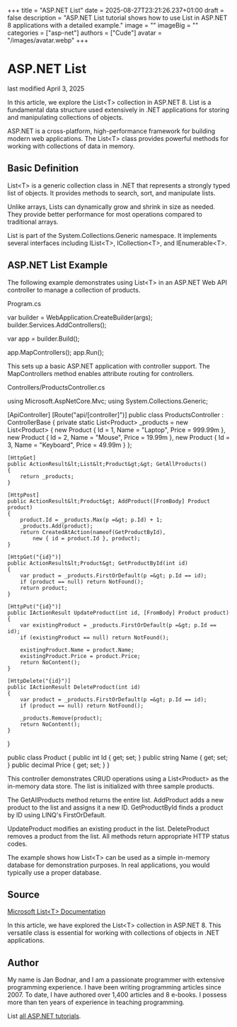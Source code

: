 +++
title = "ASP.NET List"
date = 2025-08-27T23:21:26.237+01:00
draft = false
description = "ASP.NET List tutorial shows how to use
List in ASP.NET 8 applications with a detailed example."
image = ""
imageBig = ""
categories = ["asp-net"]
authors = ["Cude"]
avatar = "/images/avatar.webp"
+++

# ASP.NET List

last modified April 3, 2025

In this article, we explore the List&lt;T&gt; collection in ASP.NET 8. List is
a fundamental data structure used extensively in .NET applications for storing
and manipulating collections of objects.

ASP.NET is a cross-platform, high-performance framework for building modern web
applications. The List&lt;T&gt; class provides powerful methods for working with
collections of data in memory.

## Basic Definition

List&lt;T&gt; is a generic collection class in .NET that represents a strongly
typed list of objects. It provides methods to search, sort, and manipulate lists.

Unlike arrays, Lists can dynamically grow and shrink in size as needed. They
provide better performance for most operations compared to traditional arrays.

List is part of the System.Collections.Generic namespace. It implements several
interfaces including IList&lt;T&gt;, ICollection&lt;T&gt;, and IEnumerable&lt;T&gt;.

## ASP.NET List Example

The following example demonstrates using List&lt;T&gt; in an ASP.NET Web API
controller to manage a collection of products.

Program.cs
  

var builder = WebApplication.CreateBuilder(args);
builder.Services.AddControllers();

var app = builder.Build();

app.MapControllers();
app.Run();

This sets up a basic ASP.NET application with controller support. The
MapControllers method enables attribute routing for controllers.

Controllers/ProductsController.cs
  

using Microsoft.AspNetCore.Mvc;
using System.Collections.Generic;

[ApiController]
[Route("api/[controller]")]
public class ProductsController : ControllerBase
{
    private static List&lt;Product&gt; _products = new List&lt;Product&gt;
    {
        new Product { Id = 1, Name = "Laptop", Price = 999.99m },
        new Product { Id = 2, Name = "Mouse", Price = 19.99m },
        new Product { Id = 3, Name = "Keyboard", Price = 49.99m }
    };

    [HttpGet]
    public ActionResult&lt;List&lt;Product&gt;&gt; GetAllProducts()
    {
        return _products;
    }

    [HttpPost]
    public ActionResult&lt;Product&gt; AddProduct([FromBody] Product product)
    {
        product.Id = _products.Max(p =&gt; p.Id) + 1;
        _products.Add(product);
        return CreatedAtAction(nameof(GetProductById), 
            new { id = product.Id }, product);
    }

    [HttpGet("{id}")]
    public ActionResult&lt;Product&gt; GetProductById(int id)
    {
        var product = _products.FirstOrDefault(p =&gt; p.Id == id);
        if (product == null) return NotFound();
        return product;
    }

    [HttpPut("{id}")]
    public IActionResult UpdateProduct(int id, [FromBody] Product product)
    {
        var existingProduct = _products.FirstOrDefault(p =&gt; p.Id == id);
        if (existingProduct == null) return NotFound();

        existingProduct.Name = product.Name;
        existingProduct.Price = product.Price;
        return NoContent();
    }

    [HttpDelete("{id}")]
    public IActionResult DeleteProduct(int id)
    {
        var product = _products.FirstOrDefault(p =&gt; p.Id == id);
        if (product == null) return NotFound();

        _products.Remove(product);
        return NoContent();
    }
}

public class Product
{
    public int Id { get; set; }
    public string Name { get; set; }
    public decimal Price { get; set; }
}

This controller demonstrates CRUD operations using a List&lt;Product&gt; as the
in-memory data store. The list is initialized with three sample products.

The GetAllProducts method returns the entire list. AddProduct
adds a new product to the list and assigns it a new ID. GetProductById
finds a product by ID using LINQ's FirstOrDefault.

UpdateProduct modifies an existing product in the list.
DeleteProduct removes a product from the list. All methods return
appropriate HTTP status codes.

The example shows how List&lt;T&gt; can be used as a simple in-memory database
for demonstration purposes. In real applications, you would typically use a
proper database.

## Source

[Microsoft List&lt;T&gt; Documentation](https://learn.microsoft.com/en-us/dotnet/api/system.collections.generic.list-1?view=net-8.0)

In this article, we have explored the List&lt;T&gt; collection in ASP.NET 8.
This versatile class is essential for working with collections of objects in
.NET applications.

## Author

My name is Jan Bodnar, and I am a passionate programmer with extensive
programming experience. I have been writing programming articles since 2007.
To date, I have authored over 1,400 articles and 8 e-books. I possess more
than ten years of experience in teaching programming.

List [all ASP.NET tutorials](/all/#asp-net).